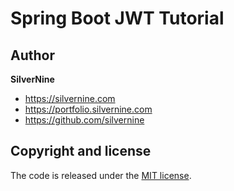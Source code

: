 # Spring Boot JWT Tutorial

## Author

**SilverNine**

* https://silvernine.com
* https://portfolio.silvernine.com
* https://github.com/silvernine

## Copyright and license

The code is released under the [MIT license](LICENSE?raw=true).